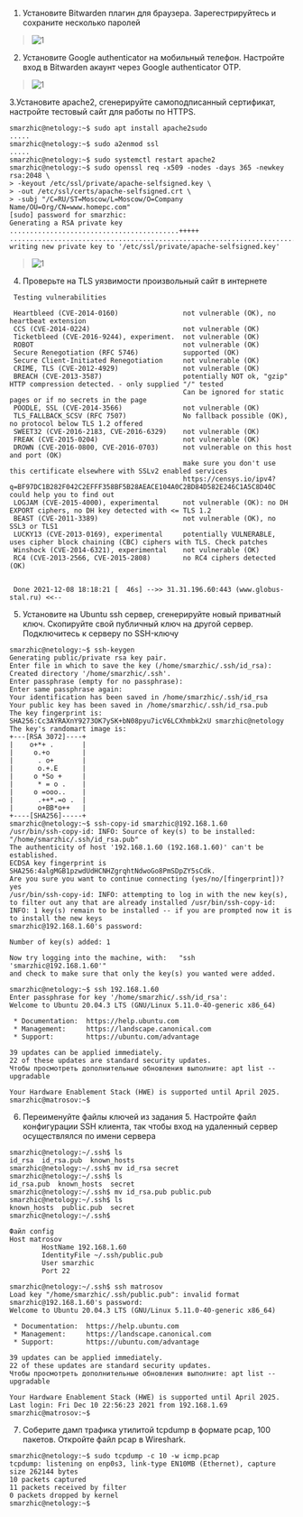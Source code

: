 1. Установите Bitwarden плагин для браузера. Зарегестрируйтесь и сохраните несколько паролей
>![1](https://github.com/Smarzhic/netology/blob/main/03-sysadmin-09-security/1.JPG)
2. Установите Google authenticator на мобильный телефон. Настройте вход в Bitwarden акаунт через Google authenticator OTP.
>![1](https://github.com/Smarzhic/netology/blob/main/03-sysadmin-09-security/2.JPG)  


3.Установите apache2, сгенерируйте самоподписанный сертификат, настройте тестовый сайт для работы по HTTPS.
```
smarzhic@netology:~$ sudo apt install apache2sudo 
.....
smarzhic@netology:~$ sudo a2enmod ssl
.....
smarzhic@netology:~$ sudo systemctl restart apache2
smarzhic@netology:~$ sudo openssl req -x509 -nodes -days 365 -newkey rsa:2048 \
> -keyout /etc/ssl/private/apache-selfsigned.key \
> -out /etc/ssl/certs/apache-selfsigned.crt \
> -subj "/C=RU/ST=Moscow/L=Moscow/O=Company Name/OU=Org/CN=www.homepc.com"
[sudo] password for smarzhic:
Generating a RSA private key
..........................................+++++
.......................................................................................+++++
writing new private key to '/etc/ssl/private/apache-selfsigned.key'
```
>![1](https://github.com/Smarzhic/netology/blob/main/03-sysadmin-09-security/3.JPG)
4. Проверьте на TLS уязвимости произвольный сайт в интернете
```
 Testing vulnerabilities

 Heartbleed (CVE-2014-0160)                not vulnerable (OK), no heartbeat extension
 CCS (CVE-2014-0224)                       not vulnerable (OK)
 Ticketbleed (CVE-2016-9244), experiment.  not vulnerable (OK)
 ROBOT                                     not vulnerable (OK)
 Secure Renegotiation (RFC 5746)           supported (OK)
 Secure Client-Initiated Renegotiation     not vulnerable (OK)
 CRIME, TLS (CVE-2012-4929)                not vulnerable (OK)
 BREACH (CVE-2013-3587)                    potentially NOT ok, "gzip" HTTP compression detected. - only supplied "/" tested
                                           Can be ignored for static pages or if no secrets in the page
 POODLE, SSL (CVE-2014-3566)               not vulnerable (OK)
 TLS_FALLBACK_SCSV (RFC 7507)              No fallback possible (OK), no protocol below TLS 1.2 offered
 SWEET32 (CVE-2016-2183, CVE-2016-6329)    not vulnerable (OK)
 FREAK (CVE-2015-0204)                     not vulnerable (OK)
 DROWN (CVE-2016-0800, CVE-2016-0703)      not vulnerable on this host and port (OK)
                                           make sure you don't use this certificate elsewhere with SSLv2 enabled services
                                           https://censys.io/ipv4?q=BF97DC1B282F042C2EFFF358BF5B28AEACE104A0C2BD84D582E246C1A5C8D40C could help you to find out
 LOGJAM (CVE-2015-4000), experimental      not vulnerable (OK): no DH EXPORT ciphers, no DH key detected with <= TLS 1.2
 BEAST (CVE-2011-3389)                     not vulnerable (OK), no SSL3 or TLS1
 LUCKY13 (CVE-2013-0169), experimental     potentially VULNERABLE, uses cipher block chaining (CBC) ciphers with TLS. Check patches
 Winshock (CVE-2014-6321), experimental    not vulnerable (OK)
 RC4 (CVE-2013-2566, CVE-2015-2808)        no RC4 ciphers detected (OK)


 Done 2021-12-08 18:18:21 [  46s] -->> 31.31.196.60:443 (www.globus-stal.ru) <<--
 ```
5. Установите на Ubuntu ssh сервер, сгенерируйте новый приватный ключ. Скопируйте свой публичный ключ на другой сервер. Подключитесь к серверу по SSH-ключу
```
smarzhic@netology:~$ ssh-keygen
Generating public/private rsa key pair.
Enter file in which to save the key (/home/smarzhic/.ssh/id_rsa):
Created directory '/home/smarzhic/.ssh'.
Enter passphrase (empty for no passphrase):
Enter same passphrase again:
Your identification has been saved in /home/smarzhic/.ssh/id_rsa
Your public key has been saved in /home/smarzhic/.ssh/id_rsa.pub
The key fingerprint is:
SHA256:Cc3AYRAXnY9273OK7ySK+bN08pyu7icV6LCXhmbk2xU smarzhic@netology
The key's randomart image is:
+---[RSA 3072]----+
|    o+*+ .       |
|     o.+o        |
|      . o+       |
|      o.+.E      |
|     o *So +     |
|      * = o .    |
|     o =ooo..    |
|      .++*.=o .  |
|      o+BB*o++   |
+----[SHA256]-----+
smarzhic@netology:~$ ssh-copy-id smarzhic@192.168.1.60
/usr/bin/ssh-copy-id: INFO: Source of key(s) to be installed: "/home/smarzhic/.ssh/id_rsa.pub"
The authenticity of host '192.168.1.60 (192.168.1.60)' can't be established.
ECDSA key fingerprint is SHA256:4algMGB1pzwdUdHCNHZgrqhtNdwoGo8PmSDpZY5sCdk.
Are you sure you want to continue connecting (yes/no/[fingerprint])? yes
/usr/bin/ssh-copy-id: INFO: attempting to log in with the new key(s), to filter out any that are already installed /usr/bin/ssh-copy-id: INFO: 1 key(s) remain to be installed -- if you are prompted now it is to install the new keys
smarzhic@192.168.1.60's password:

Number of key(s) added: 1

Now try logging into the machine, with:   "ssh 'smarzhic@192.168.1.60'"
and check to make sure that only the key(s) you wanted were added.

smarzhic@netology:~$ ssh 192.168.1.60
Enter passphrase for key '/home/smarzhic/.ssh/id_rsa':
Welcome to Ubuntu 20.04.3 LTS (GNU/Linux 5.11.0-40-generic x86_64)

 * Documentation:  https://help.ubuntu.com
 * Management:     https://landscape.canonical.com
 * Support:        https://ubuntu.com/advantage

39 updates can be applied immediately.
22 of these updates are standard security updates.
Чтобы просмотреть дополнительные обновления выполните: apt list --upgradable

Your Hardware Enablement Stack (HWE) is supported until April 2025.
smarzhic@matrosov:~$
```
6. Переименуйте файлы ключей из задания 5. Настройте файл конфигурации SSH клиента, так чтобы вход на удаленный сервер осуществлялся по имени сервера
```
smarzhic@netology:~/.ssh$ ls
id_rsa  id_rsa.pub  known_hosts
smarzhic@netology:~/.ssh$ mv id_rsa secret
smarzhic@netology:~/.ssh$ ls
id_rsa.pub  known_hosts  secret
smarzhic@netology:~/.ssh$ mv id_rsa.pub public.pub
smarzhic@netology:~/.ssh$ ls
known_hosts  public.pub  secret
smarzhic@netology:~/.ssh$
```
```
Файл config
Host matrosov
        HostName 192.168.1.60
        IdentityFile ~/.ssh/public.pub
        User smarzhic
        Port 22
```
```
smarzhic@netology:~/.ssh$ ssh matrosov
Load key "/home/smarzhic/.ssh/public.pub": invalid format
smarzhic@192.168.1.60's password:
Welcome to Ubuntu 20.04.3 LTS (GNU/Linux 5.11.0-40-generic x86_64)

 * Documentation:  https://help.ubuntu.com
 * Management:     https://landscape.canonical.com
 * Support:        https://ubuntu.com/advantage

39 updates can be applied immediately.
22 of these updates are standard security updates.
Чтобы просмотреть дополнительные обновления выполните: apt list --upgradable

Your Hardware Enablement Stack (HWE) is supported until April 2025.
Last login: Fri Dec 10 22:56:23 2021 from 192.168.1.69
smarzhic@matrosov:~$
```
7. Соберите дамп трафика утилитой tcpdump в формате pcap, 100 пакетов. Откройте файл pcap в Wireshark.
```
smarzhic@netology:~$ sudo tcpdump -c 10 -w icmp.pcap
tcpdump: listening on enp0s3, link-type EN10MB (Ethernet), capture size 262144 bytes
10 packets captured
11 packets received by filter
0 packets dropped by kernel
smarzhic@netology:~$
```
